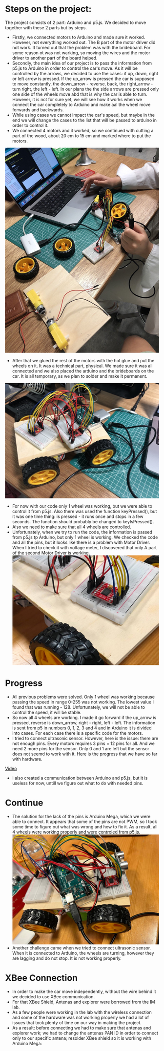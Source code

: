 # Steps on the project:
The project consists of 2 part: Arduino and p5.js. We decided to move together with these 2 parts but by steps. 
* Firstly, we connected motors to Arduino and made sure it worked. However, not everything worked out. The B part of the motor driver did not work. It turned out that the problem was with the brideboard. For some reason ot was not warking, so moving the wires and the motor driver to another part of the board helped.
* Secondly, the main idea of our project is to pass the information from p5.js to Arduino in order to control the car's move. As it will be controlled by the arrows, we decided to use the cases: if up, down, right or left arrow is pressed. If the up_arrow is pressed the car is supposed to move constantly, the down_arrow - reverse, back, the right_arrow - turn right, the left - left. In our plans the the side arrows are pressed only one side of the wheels move abd that is why the car is able to turn. However, it is not for sure yet, we will see how it works when we connect the car completely to Arduino and make aal the wheel move forwards and backwards.
* While using cases we cannot impact the car's speed, but maybe in the end we will change the cases to the list that will be passed to arduino in order to control it. 
* We connected 4 motors and it worked, so we continued with cutting a part of the wood, about 20 cm to 15 cm and marked where to put the motors.

![1](https://github.com/lizadat/Intro_to_IM/blob/5a4e1fe8633b72a99139593ed5e3933d52342d9a/Final_Project/1.jpeg)

* After that we glued the rest of the motors with the hot glue and put the wheels on it. It was a technical part, physical. We made sure it was all connected and we also placed the arduino and the brideboards on the car. It is all temporary, as we plan to solder and make it permanent.

![2](https://github.com/lizadat/Intro_to_IM/blob/9b3248dc2e1ed7584087e82ecc2ff30a957f56d3/Final_Project/2.jpeg)

* For now with our code only 1 wheel was working, but we were able to control it from p5.js. Also there was used the function keyPressed(), but it was one time thing: is pressed - it runs once and stops in a few seconds. The function should probably be changed to keyIsPressed().
* Also we need to make sure that all 4 wheels are controlled.
* Unfortunately, when we try to run the code, the information is passed from p5.js tp Arduino, but only 1 wheel is working. We checked the code and all the pins, but it looks like there is a problem with Motor Driver. When I tried to check it with voltage meter, I discovered that only A part of the second Motor Driver is working. 
![problem1](https://github.com/lizadat/Intro_to_IM/blob/0972802884745a68c95f42769300e80b88bc03ef/Final_Project/problem1.jpeg)

# Progress
* All previous problems were solved. Only 1 wheel was working because passing the speed in range 0-255 was not working. The lowest value I found that was running - 128. Unfortunately, we will not be able to control the speed, it will be stable.
* So now all 4 wheels are working. I made it go forward if the up_arrow is pressed, reverse is down_arrow, right - right, left - left. The information is sent from p5 in numbers 0, 1, 2, 3 and 4 and in Arduino it is divided into cases. For each case there is a specific code for the motors.
* I tried to connect ultrasonic sensor. However, here is the issue: there are not enough pins. Every motors requires 3 pins = 12 pins for all. And we need 2 more pins for the sensor. Only 0 and 1 are left but the sensor does not seemd to work with it. Here is the progress that we have so far with hardware.
 
[Video](https://youtu.be/RvP7uVFEp7E)

* I also created a communication between Arduino and p5.js, but it is useless for now, untill we figure out what to do with needed pins.

# Continue
* The solution for the lack of the pins is Arduino Mega, which we were able to connect. It appears that some of the pins are not PWM, so I took some time to figure out what was wrong and how to fix it. As a result, all 4 wheels were working properly and were controled from p5.js.
![3](https://github.com/lizadat/Intro_to_IM/blob/1608f4f99de1b0609a9e65fb9638412d44306fd9/Final_Project/3.jpeg)
* Another challenge came when we tried to connect ultrasonic sensor. When it is connected to Arduino, the wheels are turning, however they are lagging and do not stop. It is not working properly.


# XBee Connection
* In order to make the car move independently, without the wire behind it we decided to use XBee communication.
* For that XBee Shield, Antenas and explorer were borrowed from the IM lab.
* As a few people were working in the lab with the wireless connection and some of the hardware was not working properly we had a lot of issues that took plenty of time on our way in making the project.
* As a result: before connecting we had to make sure that antenas and explorer work; we had to change the antenas PAN ID in order to connect only to our specific antena; resolder XBee shield so it is working with Arduino Mega:

![]()
